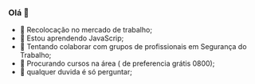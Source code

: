 ### Olá 👋



- 🔭 Recolocação  no mercado de trabalho;
- 🌱 Estou aprendendo JavaScrip;
- 👯 Tentando colaborar com grupos de profissionais em Segurança do Trabalho;
- 🤔 Procurando cursos na área ( de preferencia grátis 0800);
- 💬 qualquer duvida é só perguntar;

